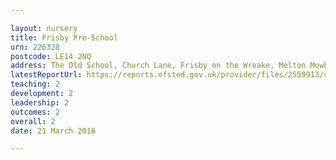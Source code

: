 ```yaml
---

layout: nursery
title: Frisby Pre-School
urn: 226328
postcode: LE14 2NQ
address: The Old School, Church Lane, Frisby on the Wreake, Melton Mowbray, Leicestershire, LE14 2NQ
latestReportUrl: https://reports.ofsted.gov.uk/provider/files/2559913/urn/226328.pdf
teaching: 2
development: 2
leadership: 2
outcomes: 2
overall: 2
date: 21 March 2016

---
```

